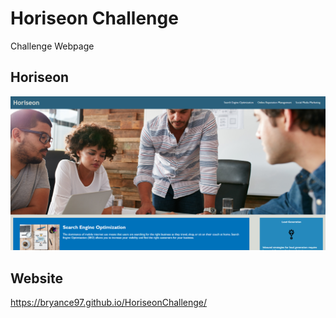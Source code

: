 # Horiseon Challenge
Challenge Webpage


## Horiseon 
![image](https://github.com/bryance97/HoriseonChallenge/blob/main/assets/images/HORISEON.PNG?raw=true)


## Website
https://bryance97.github.io/HoriseonChallenge/
